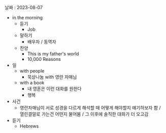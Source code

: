 날짜 : 2023-08-07
- in the morning
	- 듣기
		- Job
	- 말하기
		-  배우자 / 동역자 
	- 찬양
		- This is my father's world
		- 10,000 Reasons
- 일
	- with people
		- 묵상나눔 with 영란 자매님
	- with a book
		- 내 영혼은 이런 대화를 원한다
		- 행복
- 사건
	- 영란자매님이 서로 성경을 다르게 해석할 때 어떻게 해야할지 얘기하보자 함 / 열린결말로 가는건 어떤지 물어봄 / 그 이후에 솔직한 대화가 더 오고감
- 듣기
	- Hebrews 

